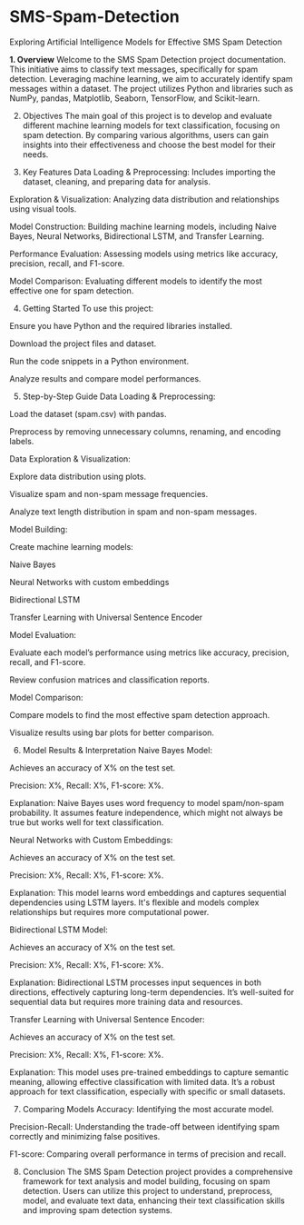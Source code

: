 # SMS-Spam-Detection
Exploring Artificial Intelligence  Models for Effective SMS Spam Detection

**1. Overview**
Welcome to the SMS Spam Detection project documentation. This initiative aims to classify text messages, specifically for spam detection. Leveraging machine learning, we aim to accurately identify spam messages within a dataset. The project utilizes Python and libraries such as NumPy, pandas, Matplotlib, Seaborn, TensorFlow, and Scikit-learn.

2. Objectives
The main goal of this project is to develop and evaluate different machine learning models for text classification, focusing on spam detection. By comparing various algorithms, users can gain insights into their effectiveness and choose the best model for their needs.

3. Key Features
Data Loading & Preprocessing: Includes importing the dataset, cleaning, and preparing data for analysis.

Exploration & Visualization: Analyzing data distribution and relationships using visual tools.

Model Construction: Building machine learning models, including Naive Bayes, Neural Networks, Bidirectional LSTM, and Transfer Learning.

Performance Evaluation: Assessing models using metrics like accuracy, precision, recall, and F1-score.

Model Comparison: Evaluating different models to identify the most effective one for spam detection.

4. Getting Started
To use this project:

Ensure you have Python and the required libraries installed.

Download the project files and dataset.

Run the code snippets in a Python environment.

Analyze results and compare model performances.

5. Step-by-Step Guide
Data Loading & Preprocessing:

Load the dataset (spam.csv) with pandas.

Preprocess by removing unnecessary columns, renaming, and encoding labels.

Data Exploration & Visualization:

Explore data distribution using plots.

Visualize spam and non-spam message frequencies.

Analyze text length distribution in spam and non-spam messages.

Model Building:

Create machine learning models:

Naive Bayes

Neural Networks with custom embeddings

Bidirectional LSTM

Transfer Learning with Universal Sentence Encoder

Model Evaluation:

Evaluate each model’s performance using metrics like accuracy, precision, recall, and F1-score.

Review confusion matrices and classification reports.

Model Comparison:

Compare models to find the most effective spam detection approach.

Visualize results using bar plots for better comparison.

6. Model Results & Interpretation
Naive Bayes Model:

Achieves an accuracy of X% on the test set.

Precision: X%, Recall: X%, F1-score: X%.

Explanation: Naive Bayes uses word frequency to model spam/non-spam probability. It assumes feature independence, which might not always be true but works well for text classification.

Neural Networks with Custom Embeddings:

Achieves an accuracy of X% on the test set.

Precision: X%, Recall: X%, F1-score: X%.

Explanation: This model learns word embeddings and captures sequential dependencies using LSTM layers. It's flexible and models complex relationships but requires more computational power.

Bidirectional LSTM Model:

Achieves an accuracy of X% on the test set.

Precision: X%, Recall: X%, F1-score: X%.

Explanation: Bidirectional LSTM processes input sequences in both directions, effectively capturing long-term dependencies. It’s well-suited for sequential data but requires more training data and resources.

Transfer Learning with Universal Sentence Encoder:

Achieves an accuracy of X% on the test set.

Precision: X%, Recall: X%, F1-score: X%.

Explanation: This model uses pre-trained embeddings to capture semantic meaning, allowing effective classification with limited data. It’s a robust approach for text classification, especially with specific or small datasets.

7. Comparing Models
Accuracy: Identifying the most accurate model.

Precision-Recall: Understanding the trade-off between identifying spam correctly and minimizing false positives.

F1-score: Comparing overall performance in terms of precision and recall.

8. Conclusion
The SMS Spam Detection project provides a comprehensive framework for text analysis and model building, focusing on spam detection. Users can utilize this project to understand, preprocess, model, and evaluate text data, enhancing their text classification skills and improving spam detection systems.
